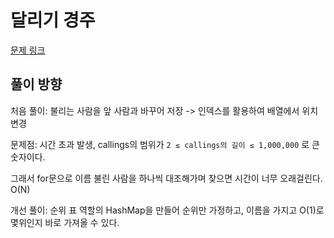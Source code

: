 # 달리기 경주
[문제 링크](https://school.programmers.co.kr/learn/courses/30/lessons/178871)

## 풀이 방향
처음 풀이: 불리는 사람을 앞 사람과 바꾸어 저장 -> 인덱스를 활용하여 배열에서 위치 변경

문제점: 시간 초과 발생, callings의 범위가 `2 ≤ callings의 길이 ≤ 1,000,000` 로 큰 숫자이다. 

그래서 for문으로 이름 불린 사람을 하나씩 대조해가며 찾으면 시간이 너무 오래걸린다. O(N)

개선 풀이: 순위 표 역할의 HashMap을 만들어 순위만 가정하고, 이름을 가지고 O(1)로 몇위인지 바로 가져올 수 있다.


